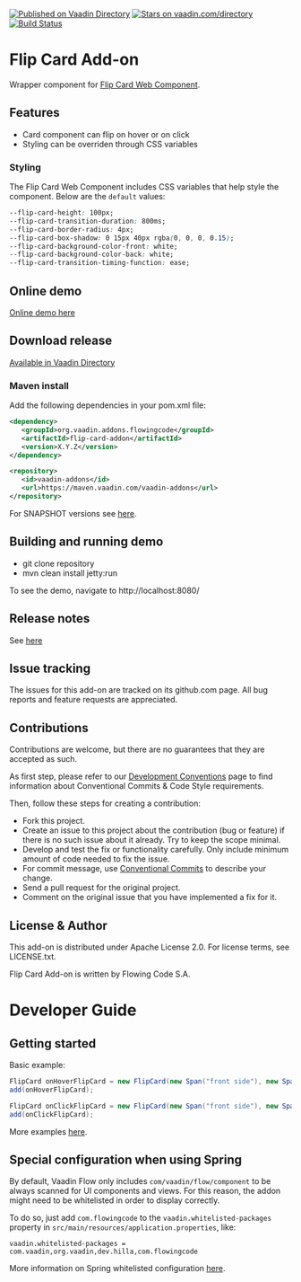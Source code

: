 [![Published on Vaadin Directory](https://img.shields.io/badge/Vaadin%20Directory-published-00b4f0.svg)](https://vaadin.com/directory/component/flip-card-add-on)
[![Stars on vaadin.com/directory](https://img.shields.io/vaadin-directory/star/flip-card-add-on.svg)](https://vaadin.com/directory/component/flip-card-add-on)
[![Build Status](https://jenkins.flowingcode.com/job/FlipCard-addon/badge/icon)](https://jenkins.flowingcode.com/job/FlipCard-addon)

# Flip Card Add-on

Wrapper component for [Flip Card Web Component](https://www.npmjs.com/package/flip-card-wc).

## Features

* Card component can flip on hover or on click
* Styling can be overriden through CSS variables

### Styling

The Flip Card Web Component includes CSS variables that help style the component. Below are the `default` values:
```css
--flip-card-height: 100px;
--flip-card-transition-duration: 800ms;
--flip-card-border-radius: 4px;
--flip-card-box-shadow: 0 15px 40px rgba(0, 0, 0, 0.15);
--flip-card-background-color-front: white;
--flip-card-background-color-back: white;
--flip-card-transition-timing-function: ease;
```

## Online demo

[Online demo here](http://addonsv24.flowingcode.com/flip-card)

## Download release

[Available in Vaadin Directory](https://vaadin.com/directory/component/flip-card-add-on)

### Maven install

Add the following dependencies in your pom.xml file:

```xml
<dependency>
   <groupId>org.vaadin.addons.flowingcode</groupId>
   <artifactId>flip-card-addon</artifactId>
   <version>X.Y.Z</version>
</dependency>
```
<!-- the above dependency should be updated with latest released version information -->

```xml
<repository>
   <id>vaadin-addons</id>
   <url>https://maven.vaadin.com/vaadin-addons</url>
</repository>
```

For SNAPSHOT versions see [here](https://maven.flowingcode.com/snapshots/).

## Building and running demo

- git clone repository
- mvn clean install jetty:run

To see the demo, navigate to http://localhost:8080/

## Release notes

See [here](https://github.com/FlowingCode/FlipCard/releases)

## Issue tracking

The issues for this add-on are tracked on its github.com page. All bug reports and feature requests are appreciated. 

## Contributions

Contributions are welcome, but there are no guarantees that they are accepted as such. 

As first step, please refer to our [Development Conventions](https://github.com/FlowingCode/DevelopmentConventions) page to find information about Conventional Commits & Code Style requirements.

Then, follow these steps for creating a contribution:

- Fork this project.
- Create an issue to this project about the contribution (bug or feature) if there is no such issue about it already. Try to keep the scope minimal.
- Develop and test the fix or functionality carefully. Only include minimum amount of code needed to fix the issue.
- For commit message, use [Conventional Commits](https://github.com/FlowingCode/DevelopmentConventions/blob/main/conventional-commits.md) to describe your change.
- Send a pull request for the original project.
- Comment on the original issue that you have implemented a fix for it.

## License & Author

This add-on is distributed under Apache License 2.0. For license terms, see LICENSE.txt.

Flip Card Add-on is written by Flowing Code S.A.

# Developer Guide

## Getting started

Basic example: 
```java
FlipCard onHoverFlipCard = new FlipCard(new Span("front side"), new Span("back side"));
add(onHoverFlipCard);

FlipCard onClickFlipCard = new FlipCard(new Span("front side"), new Span("back side"), FlipCardVariant.CLICK);
add(onClickFlipCard);
```

More examples [here](https://github.com/FlowingCode/FlipCard/blob/initial-implementation/src/test/java/com/flowingcode/vaadin/addons/flipcard/FlipCardDemoView.java). 

## Special configuration when using Spring

By default, Vaadin Flow only includes ```com/vaadin/flow/component``` to be always scanned for UI components and views. For this reason, the addon might need to be whitelisted in order to display correctly. 

To do so, just add ```com.flowingcode``` to the ```vaadin.whitelisted-packages``` property in ```src/main/resources/application.properties```, like:

```vaadin.whitelisted-packages = com.vaadin,org.vaadin,dev.hilla,com.flowingcode```
 
More information on Spring whitelisted configuration [here](https://vaadin.com/docs/latest/integrations/spring/configuration/#configure-the-scanning-of-packages).
